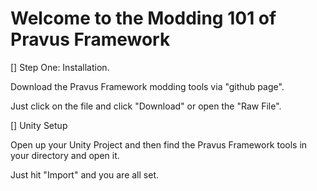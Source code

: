 # Welcome to the Modding 101 of Pravus Framework


[] Step One: Installation.

Download the Pravus Framework modding tools via "github page".

Just click on the file and click "Download" or open the "Raw File".


[] Unity Setup

Open up your Unity Project and then find the Pravus Framework tools in your directory and open it.

Just hit "Import" and you are all set.




